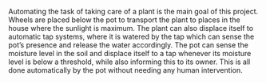 Automating the task of taking care of a plant is the main goal of this project.
Wheels are placed below the pot to transport the plant to places in the house where the sunlight is maximum. The plant can also displace itself to automatic tap systems, where it is watered by the tap which can sense the pot’s presence and release the water accordingly. The pot can sense the moisture level in the soil and displace itself to a tap whenever its moisture level is below a threshold, while also informing this to its owner.
This is all done automatically by the pot without needing any human intervention.
